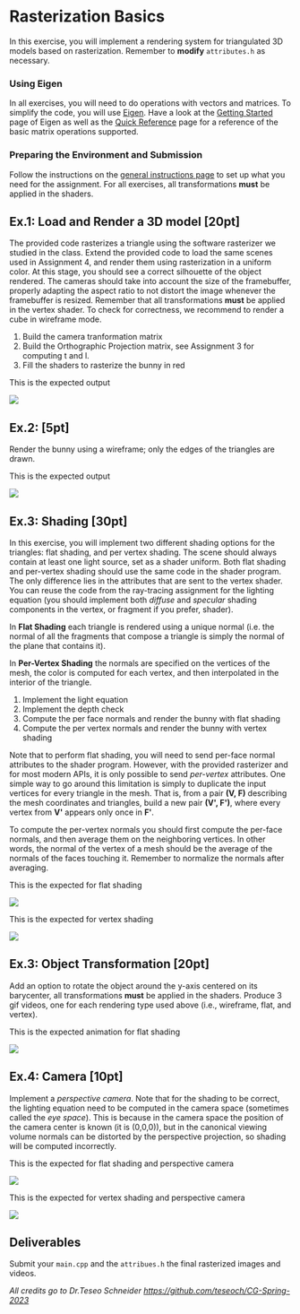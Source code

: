 Rasterization Basics
===============

In this exercise, you will implement a rendering system for triangulated 3D models based on rasterization. Remember to **modify** `attributes.h` as necessary.

### Using Eigen

In all exercises, you will need to do operations with vectors and matrices. To simplify the code, you will use [Eigen](http://eigen.tuxfamily.org/).
Have a look at the [Getting Started](http://eigen.tuxfamily.org/dox/GettingStarted.html) page of Eigen as well as the [Quick Reference](http://eigen.tuxfamily.org/dox/group__QuickRefPage.html}) page for a reference of the basic matrix operations supported.

### Preparing the Environment and Submission

Follow the instructions on the [general instructions page](../RULES.md) to set up what you need for the assignment.
For all exercises, all transformations **must** be applied in the shaders.


Ex.1: Load and Render a 3D model [20pt]
------------------

The provided code rasterizes a triangle using the software rasterizer we studied in the class. Extend the provided code to load the same scenes used in Assignment 4, and render them using rasterization in a uniform color. At this stage, you should see a correct silhouette of the object rendered. The cameras should take into account the size of the framebuffer, properly adapting the aspect ratio to not distort the image whenever the framebuffer is resized. Remember that all transformations **must** be applied in the vertex shader. To check for correctness, we recommend to render a cube in wireframe mode.

1. Build the camera tranformation matrix
2. Build the Orthographic Projection matrix, see Assignment 3 for computing t and l.
3. Fill the shaders to rasterize the bunny in red

This is the expected output

![](img/orthographic/simple.png)

Ex.2: [5pt]
----------------

Render the bunny using a wireframe; only the edges of the triangles are drawn.

This is the expected output

![](img/orthographic/wireframe.png)


Ex.3: Shading [30pt]
-------------

In this exercise, you will implement two different shading options for the triangles: flat shading, and per vertex shading. The scene should always contain at least one light source, set as a shader uniform. Both flat shading and per-vertex shading should use the same code in the shader program. The only difference lies in the attributes that are sent to the vertex shader. You can reuse the code from the ray-tracing assignment for the lighting equation (you should implement both *diffuse* and *specular* shading components in the vertex, or fragment if you prefer, shader).

In **Flat Shading** each triangle is rendered using a unique normal (i.e. the normal of all the fragments that compose a triangle is simply the normal of the plane that contains it).

In **Per-Vertex Shading** the normals are specified on the vertices of the mesh, the color is computed for each vertex, and then interpolated in the interior of the triangle.

1. Implement the light equation
2. Implement the depth check
3. Compute the per face normals and render the bunny with flat shading
4. Compute the per vertex normals and render the bunny with vertex shading


Note that to perform flat shading, you will need to send per-face normal attributes to the shader program. However, with the provided rasterizer and for most modern APIs, it is only possible to send *per-vertex* attributes. One simple way to go around this limitation is simply to duplicate the input vertices for every triangle in the mesh. That is, from a pair **(V, F)** describing the mesh coordinates and triangles, build a new pair **(V', F')**, where every vertex from **V'** appears only once in **F'**.

To compute the per-vertex normals you should first compute the per-face normals, and then average them on the neighboring vertices. In other words, the normal of the vertex of a mesh should be the average of the normals of the faces touching it. Remember to normalize the normals after averaging.

This is the expected for flat shading

![](img/orthographic/flat_shading.png)

This is the expected for vertex shading

![](img/orthographic/pv_shading.png)


Ex.3: Object Transformation [20pt]
----------------------------------

Add an option to rotate the object around the y-axis centered on its barycenter, all transformations **must** be applied in the shaders. Produce 3 gif videos, one for each rendering type used above (i.e., wireframe, flat, and vertex).

This is the expected animation for flat shading

![](img/orthographic/bunny.gif)


Ex.4: Camera [10pt]
-------------------------------

Implement a *perspective camera*. Note that for the shading to be correct, the lighting equation need to be computed in the camera space (sometimes called the *eye space*). This is because in the camera space the position of the camera center is known (it is (0,0,0)), but in the canonical viewing volume normals can be distorted by the perspective projection, so shading will be computed incorrectly.


This is the expected for flat shading and perspective camera

![](img/perspective/flat_shading.png)

This is the expected for vertex shading and perspective camera

![](img/perspective/pv_shading.png)


Deliverables
-------------

Submit your `main.cpp` and the `attribues.h` the final rasterized images and videos.

_All credits go to Dr.Teseo Schneider https://github.com/teseoch/CG-Spring-2023_
